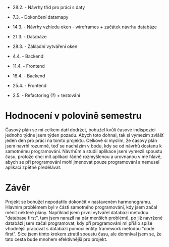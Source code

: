 - 28.2. - Návrhy tříd pro práci s daty

- 7.3. - Dokončení datamapy

- 14.3. - Návrhy vzhledu oken - wireframes + začátek návrhu databáze

- 21.3. - Databáze

- 28.3. - Základní vytváření oken

- 4.4. - Backend

- 11.4. - Frontend

- 18.4. - Backend

- 25.4. - Frontend

- 2.5. - Refactoring (?) + testování

# Hodnocení v polovině semestru

Časový plán se mi celkem daří dodržet, bohužel kvůli časové indispozici jednoho týdne jsem týden pozadu. Abych toto dohnal, tak si vymezím zvlášť jeden den pro práci na tomto projektu. Celkově si myslím, že časový plán jsem navrhl rozumně, teď se nacházím v bodu, kdy se od návrhů dostanu k samotnému programování.
Návrhům a studii aplikace jsem vymezil spoustu času, protože chci mít aplikaci řádně rozmyšlenou a urovnanou v mé hlavě, abych se při programování mohl jmenovat pouze programování a nemusel aplikaci zpětně předělávat.

# Závěr

Projekt se bohužel nepodařilo dokončit v nastaveném harmonogramu. Hlavním problémem byl v části samotného programování, kdy jsem začal měnit některé plány. Například jsem první vytvářel databázi metodou "database first", tam jsem narazil na pár menších problémů, po již navržené databázi jsem začal programovat, kdy při programování mi přišlo spíše vhodnější pracovat s databází pomocí entity framework metodou "code first". Sice jsem tímto krokem ztratil spoustu času, ale domníval jsem se, že tato cesta bude mnohem efektivnější pro projekt.
